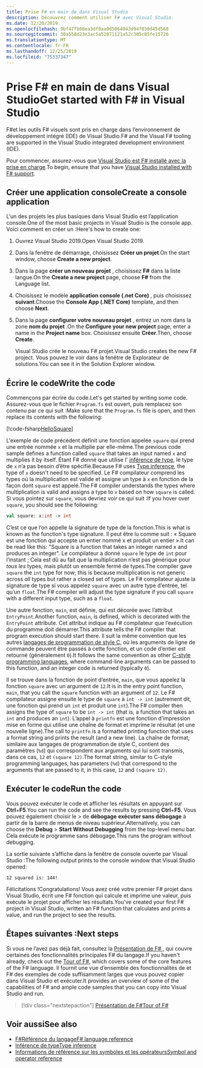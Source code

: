 ```yaml
---
title: Prise F# en main de dans Visual Studio
description: Découvrez comment utiliser F# avec Visual Studio.
ms.date: 12/20/2019
ms.openlocfilehash: 9bf47fb08ea3df0aa0d5064043d94f030d45d568
ms.sourcegitcommit: 30a558d23e3ac5a52071121a52c305c85fe15726
ms.translationtype: MT
ms.contentlocale: fr-FR
ms.lasthandoff: 12/25/2019
ms.locfileid: "75337347"
---
```

# <a name="get-started-with-f-in-visual-studio"></a><span data-ttu-id="ec9a0-103">Prise F# en main de dans Visual Studio</span><span class="sxs-lookup"><span data-stu-id="ec9a0-103">Get started with F# in Visual Studio</span></span>

<span data-ttu-id="ec9a0-104">F#et les outils F# visuels sont pris en charge dans l’environnement de développement intégré (IDE) de Visual Studio.</span><span class="sxs-lookup"><span data-stu-id="ec9a0-104">F# and the Visual F# tooling are supported in the Visual Studio integrated development environment (IDE).</span></span>

<span data-ttu-id="ec9a0-105">Pour commencer, assurez-vous que [Visual Studio est F# installé avec la prise en charge](install-fsharp.md#install-f-with-visual-studio).</span><span class="sxs-lookup"><span data-stu-id="ec9a0-105">To begin, ensure that you have [Visual Studio installed with F# support](install-fsharp.md#install-f-with-visual-studio).</span></span>

## <a name="create-a-console-application"></a><span data-ttu-id="ec9a0-106">Créer une application console</span><span class="sxs-lookup"><span data-stu-id="ec9a0-106">Create a console application</span></span>

<span data-ttu-id="ec9a0-107">L’un des projets les plus basiques dans Visual Studio est l’application console.</span><span class="sxs-lookup"><span data-stu-id="ec9a0-107">One of the most basic projects in Visual Studio is the console app.</span></span> <span data-ttu-id="ec9a0-108">Voici comment en créer un :</span><span class="sxs-lookup"><span data-stu-id="ec9a0-108">Here's how to create one:</span></span>

1. <span data-ttu-id="ec9a0-109">Ouvrez Visual Studio 2019.</span><span class="sxs-lookup"><span data-stu-id="ec9a0-109">Open Visual Studio 2019.</span></span>

2. <span data-ttu-id="ec9a0-110">Dans la fenêtre de démarrage, choisissez **Créer un projet**.</span><span class="sxs-lookup"><span data-stu-id="ec9a0-110">On the start window, choose **Create a new project**.</span></span>

3. <span data-ttu-id="ec9a0-111">Dans la page **créer un nouveau projet** , choisissez **F#** dans la liste langue.</span><span class="sxs-lookup"><span data-stu-id="ec9a0-111">On the **Create a new project** page, choose **F#** from the Language list.</span></span>

4. <span data-ttu-id="ec9a0-112">Choisissez le modèle **application console (.net Core)** , puis choisissez **suivant**.</span><span class="sxs-lookup"><span data-stu-id="ec9a0-112">Choose the **Console App (.NET Core)** template, and then choose **Next**.</span></span>

5. <span data-ttu-id="ec9a0-113">Dans la page **configurer votre nouveau projet** , entrez un nom dans la zone **nom du projet** .</span><span class="sxs-lookup"><span data-stu-id="ec9a0-113">On the **Configure your new project** page, enter a name in the **Project name** box.</span></span> <span data-ttu-id="ec9a0-114">Choisissez ensuite **Créer**.</span><span class="sxs-lookup"><span data-stu-id="ec9a0-114">Then, choose **Create**.</span></span>

   <span data-ttu-id="ec9a0-115">Visual Studio crée le nouveau F# projet.</span><span class="sxs-lookup"><span data-stu-id="ec9a0-115">Visual Studio creates the new F# project.</span></span> <span data-ttu-id="ec9a0-116">Vous pouvez le voir dans la fenêtre de Explorateur de solutions.</span><span class="sxs-lookup"><span data-stu-id="ec9a0-116">You can see it in the Solution Explorer window.</span></span>

## <a name="write-the-code"></a><span data-ttu-id="ec9a0-117">Écrire le code</span><span class="sxs-lookup"><span data-stu-id="ec9a0-117">Write the code</span></span>

<span data-ttu-id="ec9a0-118">Commençons par écrire du code.</span><span class="sxs-lookup"><span data-stu-id="ec9a0-118">Let's get started by writing some code.</span></span> <span data-ttu-id="ec9a0-119">Assurez-vous que le fichier `Program.fs` est ouvert, puis remplacez son contenu par ce qui suit :</span><span class="sxs-lookup"><span data-stu-id="ec9a0-119">Make sure that the `Program.fs` file is open, and then replace its contents with the following:</span></span>

[!code-fsharp[HelloSquare](~/samples/snippets/fsharp/getting-started/hello-square.fs)]

<span data-ttu-id="ec9a0-120">L’exemple de code précédent définit une fonction appelée `square` qui prend une entrée nommée `x` et la multiplie par elle-même.</span><span class="sxs-lookup"><span data-stu-id="ec9a0-120">The previous code sample defines a function called `square` that takes an input named `x` and multiplies it by itself.</span></span> <span data-ttu-id="ec9a0-121">Étant F# donné que utilise l' [inférence de type](../language-reference/type-inference.md), le type de `x` n’a pas besoin d’être spécifié.</span><span class="sxs-lookup"><span data-stu-id="ec9a0-121">Because F# uses [Type inference](../language-reference/type-inference.md), the type of `x` doesn't need to be specified.</span></span> <span data-ttu-id="ec9a0-122">Le F# compilateur comprend les types où la multiplication est valide et assigne un type à `x` en fonction de la façon dont `square` est appelé.</span><span class="sxs-lookup"><span data-stu-id="ec9a0-122">The F# compiler understands the types where multiplication is valid and assigns a type to `x` based on how `square` is called.</span></span> <span data-ttu-id="ec9a0-123">Si vous pointez sur `square`, vous devriez voir ce qui suit :</span><span class="sxs-lookup"><span data-stu-id="ec9a0-123">If you hover over `square`, you should see the following:</span></span>

```fsharp
val square: x:int -> int
```

<span data-ttu-id="ec9a0-124">C’est ce que l’on appelle la signature de type de la fonction.</span><span class="sxs-lookup"><span data-stu-id="ec9a0-124">This is what is known as the function's type signature.</span></span> <span data-ttu-id="ec9a0-125">Il peut être lu comme suit : « Square est une fonction qui accepte un entier nommé x et produit un entier ».</span><span class="sxs-lookup"><span data-stu-id="ec9a0-125">It can be read like this: "Square is a function that takes an integer named x and produces an integer".</span></span> <span data-ttu-id="ec9a0-126">Le compilateur a donné `square` le type de `int` pour l’instant ; Cela est dû au fait que la multiplication n’est pas générique pour *tous les* types, mais plutôt un ensemble fermé de types.</span><span class="sxs-lookup"><span data-stu-id="ec9a0-126">The compiler gave `square` the `int` type for now; this is because multiplication is not generic across *all* types but rather a closed set of types.</span></span> <span data-ttu-id="ec9a0-127">Le F# compilateur ajuste la signature de type si vous appelez `square` avec un autre type d’entrée, tel qu’un `float`.</span><span class="sxs-lookup"><span data-stu-id="ec9a0-127">The F# compiler will adjust the type signature if you call `square` with a different input type, such as a `float`.</span></span>

<span data-ttu-id="ec9a0-128">Une autre fonction, `main`, est définie, qui est décorée avec l’attribut `EntryPoint`.</span><span class="sxs-lookup"><span data-stu-id="ec9a0-128">Another function, `main`, is defined, which is decorated with the `EntryPoint` attribute.</span></span> <span data-ttu-id="ec9a0-129">Cet attribut indique au F# compilateur que l’exécution du programme doit démarrer.</span><span class="sxs-lookup"><span data-stu-id="ec9a0-129">This attribute tells the F# compiler that program execution should start there.</span></span> <span data-ttu-id="ec9a0-130">Il suit la même convention que les autres [langages de programmation de style C](https://en.wikipedia.org/wiki/Entry_point#C_and_C.2B.2B), où les arguments de ligne de commande peuvent être passés à cette fonction, et un code d’entier est retourné (généralement `0`).</span><span class="sxs-lookup"><span data-stu-id="ec9a0-130">It follows the same convention as other [C-style programming languages](https://en.wikipedia.org/wiki/Entry_point#C_and_C.2B.2B), where command-line arguments can be passed to this function, and an integer code is returned (typically `0`).</span></span>

<span data-ttu-id="ec9a0-131">Il se trouve dans la fonction de point d’entrée, `main`, que vous appelez la fonction `square` avec un argument de `12`.</span><span class="sxs-lookup"><span data-stu-id="ec9a0-131">It is in the entry point function, `main`, that you call the `square` function with an argument of `12`.</span></span> <span data-ttu-id="ec9a0-132">Le F# compilateur assigne ensuite le type de `square` à `int -> int` (autrement dit, une fonction qui prend un `int` et produit une `int`).</span><span class="sxs-lookup"><span data-stu-id="ec9a0-132">The F# compiler then assigns the type of `square` to be `int -> int` (that is, a function that takes an `int` and produces an `int`).</span></span> <span data-ttu-id="ec9a0-133">L’appel à `printfn` est une fonction d’impression mise en forme qui utilise une chaîne de format et imprime le résultat (et une nouvelle ligne).</span><span class="sxs-lookup"><span data-stu-id="ec9a0-133">The call to `printfn` is a formatted printing function that uses a format string and prints the result (and a new line).</span></span> <span data-ttu-id="ec9a0-134">La chaîne de format, similaire aux langages de programmation de style C, contient des paramètres (`%d`) qui correspondent aux arguments qui lui sont transmis, dans ce cas, `12` et `(square 12)`.</span><span class="sxs-lookup"><span data-stu-id="ec9a0-134">The format string, similar to C-style programming languages, has parameters (`%d`) that correspond to the arguments that are passed to it, in this case, `12` and `(square 12)`.</span></span>

## <a name="run-the-code"></a><span data-ttu-id="ec9a0-135">Exécuter le code</span><span class="sxs-lookup"><span data-stu-id="ec9a0-135">Run the code</span></span>

<span data-ttu-id="ec9a0-136">Vous pouvez exécuter le code et afficher les résultats en appuyant sur **Ctrl**+**F5**.</span><span class="sxs-lookup"><span data-stu-id="ec9a0-136">You can run the code and see the results by pressing **Ctrl**+**F5**.</span></span> <span data-ttu-id="ec9a0-137">Vous pouvez également choisir le > de **débogage** **exécuter sans débogage** à partir de la barre de menus de niveau supérieur.</span><span class="sxs-lookup"><span data-stu-id="ec9a0-137">Alternatively, you can choose the **Debug** > **Start Without Debugging** from the top-level menu bar.</span></span> <span data-ttu-id="ec9a0-138">Cela exécute le programme sans débogage.</span><span class="sxs-lookup"><span data-stu-id="ec9a0-138">This runs the program without debugging.</span></span>

<span data-ttu-id="ec9a0-139">La sortie suivante s’affiche dans la fenêtre de console ouverte par Visual Studio :</span><span class="sxs-lookup"><span data-stu-id="ec9a0-139">The following output prints to the console window that Visual Studio opened:</span></span>

```console
12 squared is: 144!
```

<span data-ttu-id="ec9a0-140">Félicitations !</span><span class="sxs-lookup"><span data-stu-id="ec9a0-140">Congratulations!</span></span> <span data-ttu-id="ec9a0-141">Vous avez créé votre premier F# projet dans Visual Studio, écrit une F# fonction qui calcule et imprime une valeur, puis exécute le projet pour afficher les résultats.</span><span class="sxs-lookup"><span data-stu-id="ec9a0-141">You've created your first F# project in Visual Studio, written an F# function that calculates and prints a value, and run the project to see the results.</span></span>

## <a name="next-steps"></a><span data-ttu-id="ec9a0-142">Étapes suivantes :</span><span class="sxs-lookup"><span data-stu-id="ec9a0-142">Next steps</span></span>

<span data-ttu-id="ec9a0-143">Si vous ne l’avez pas déjà fait, consultez la [Présentation de F# ](../tour.md), qui couvre certaines des fonctionnalités principales F# du langage.</span><span class="sxs-lookup"><span data-stu-id="ec9a0-143">If you haven't already, check out the [Tour of F#](../tour.md), which covers some of the core features of the F# language.</span></span> <span data-ttu-id="ec9a0-144">Il fournit une vue d’ensemble des fonctionnalités de et F# des exemples de code suffisamment larges que vous pouvez copier dans Visual Studio et exécuter.</span><span class="sxs-lookup"><span data-stu-id="ec9a0-144">It provides an overview of some of the capabilities of F# and ample code samples that you can copy into Visual Studio and run.</span></span>

> [!div class="nextstepaction"]
> [<span data-ttu-id="ec9a0-145">Présentation de F#</span><span class="sxs-lookup"><span data-stu-id="ec9a0-145">Tour of F#</span></span>](../tour.md)

## <a name="see-also"></a><span data-ttu-id="ec9a0-146">Voir aussi</span><span class="sxs-lookup"><span data-stu-id="ec9a0-146">See also</span></span>

- [<span data-ttu-id="ec9a0-147">F#Référence du langage</span><span class="sxs-lookup"><span data-stu-id="ec9a0-147">F# language reference</span></span>](../language-reference/index.md)
- [<span data-ttu-id="ec9a0-148">Inférence de type</span><span class="sxs-lookup"><span data-stu-id="ec9a0-148">Type inference</span></span>](../language-reference/type-inference.md)
- [<span data-ttu-id="ec9a0-149">Informations de référence sur les symboles et les opérateurs</span><span class="sxs-lookup"><span data-stu-id="ec9a0-149">Symbol and operator reference</span></span>](../language-reference/symbol-and-operator-reference/index.md)
